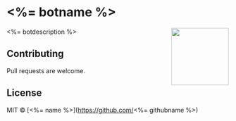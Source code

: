 # <%= botname %>

<a href="https://telegram.org"><img align="right" width="130" height="130" src="https://telegram.org/img/t_logo.png"></a>

<%= botdescription %>

## Contributing

Pull requests are welcome.

## License

MIT © [<%= name %>](https://github.com/<%= githubname %>)
